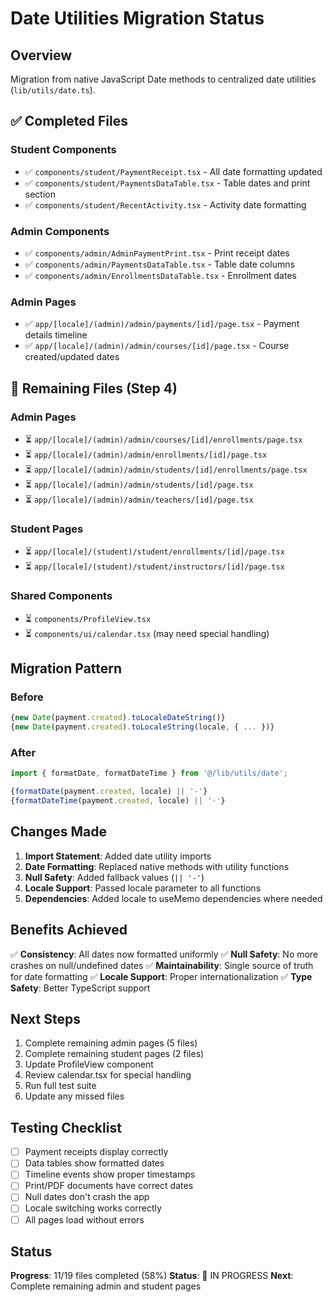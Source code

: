 # Date Utilities Migration Status

## Overview

Migration from native JavaScript Date methods to centralized date utilities (`lib/utils/date.ts`).

## ✅ Completed Files

### Student Components
- ✅ `components/student/PaymentReceipt.tsx` - All date formatting updated
- ✅ `components/student/PaymentsDataTable.tsx` - Table dates and print section
- ✅ `components/student/RecentActivity.tsx` - Activity date formatting

### Admin Components  
- ✅ `components/admin/AdminPaymentPrint.tsx` - Print receipt dates
- ✅ `components/admin/PaymentsDataTable.tsx` - Table date columns
- ✅ `components/admin/EnrollmentsDataTable.tsx` - Enrollment dates

### Admin Pages
- ✅ `app/[locale]/(admin)/admin/payments/[id]/page.tsx` - Payment details timeline
- ✅ `app/[locale]/(admin)/admin/courses/[id]/page.tsx` - Course created/updated dates

## 🔄 Remaining Files (Step 4)

### Admin Pages
- ⏳ `app/[locale]/(admin)/admin/courses/[id]/enrollments/page.tsx`
- ⏳ `app/[locale]/(admin)/admin/enrollments/[id]/page.tsx`
- ⏳ `app/[locale]/(admin)/admin/students/[id]/enrollments/page.tsx`
- ⏳ `app/[locale]/(admin)/admin/students/[id]/page.tsx`
- ⏳ `app/[locale]/(admin)/admin/teachers/[id]/page.tsx`

### Student Pages
- ⏳ `app/[locale]/(student)/student/enrollments/[id]/page.tsx`
- ⏳ `app/[locale]/(student)/student/instructors/[id]/page.tsx`

### Shared Components
- ⏳ `components/ProfileView.tsx`
- ⏳ `components/ui/calendar.tsx` (may need special handling)

## Migration Pattern

### Before
```typescript
{new Date(payment.created).toLocaleDateString()}
{new Date(payment.created).toLocaleString(locale, { ... })}
```

### After
```typescript
import { formatDate, formatDateTime } from '@/lib/utils/date';

{formatDate(payment.created, locale) || '-'}
{formatDateTime(payment.created, locale) || '-'}
```

## Changes Made

1. **Import Statement**: Added date utility imports
2. **Date Formatting**: Replaced native methods with utility functions
3. **Null Safety**: Added fallback values (`|| '-'`)
4. **Locale Support**: Passed locale parameter to all functions
5. **Dependencies**: Added locale to useMemo dependencies where needed

## Benefits Achieved

✅ **Consistency**: All dates now formatted uniformly
✅ **Null Safety**: No more crashes on null/undefined dates
✅ **Maintainability**: Single source of truth for date formatting
✅ **Locale Support**: Proper internationalization
✅ **Type Safety**: Better TypeScript support

## Next Steps

1. Complete remaining admin pages (5 files)
2. Complete remaining student pages (2 files)
3. Update ProfileView component
4. Review calendar.tsx for special handling
5. Run full test suite
6. Update any missed files

## Testing Checklist

- [ ] Payment receipts display correctly
- [ ] Data tables show formatted dates
- [ ] Timeline events show proper timestamps
- [ ] Print/PDF documents have correct dates
- [ ] Null dates don't crash the app
- [ ] Locale switching works correctly
- [ ] All pages load without errors

## Status

**Progress**: 11/19 files completed (58%)
**Status**: 🔄 IN PROGRESS
**Next**: Complete remaining admin and student pages
